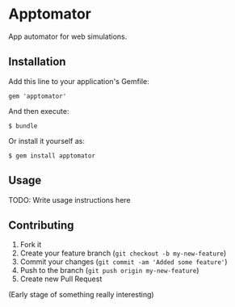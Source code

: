# Apptomator

App automator for web simulations.

## Installation

Add this line to your application's Gemfile:

    gem 'apptomator'

And then execute:

    $ bundle

Or install it yourself as:

    $ gem install apptomator

## Usage

TODO: Write usage instructions here

## Contributing

1. Fork it
2. Create your feature branch (`git checkout -b my-new-feature`)
3. Commit your changes (`git commit -am 'Added some feature'`)
4. Push to the branch (`git push origin my-new-feature`)
5. Create new Pull Request

(Early stage of something really interesting)
